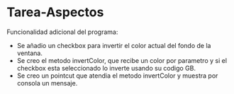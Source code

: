 # Tarea-Aspectos

Funcionalidad adicional del programa:
* Se añadio un checkbox para invertir el color actual del fondo de la ventana.
* Se creo el metodo invertColor, que recibe un color por parametro y si el checkbox esta seleccionado lo inverte usando su codigo GB.
* Se creo un pointcut que atendia el metodo invertColor y muestra por consola un mensaje.